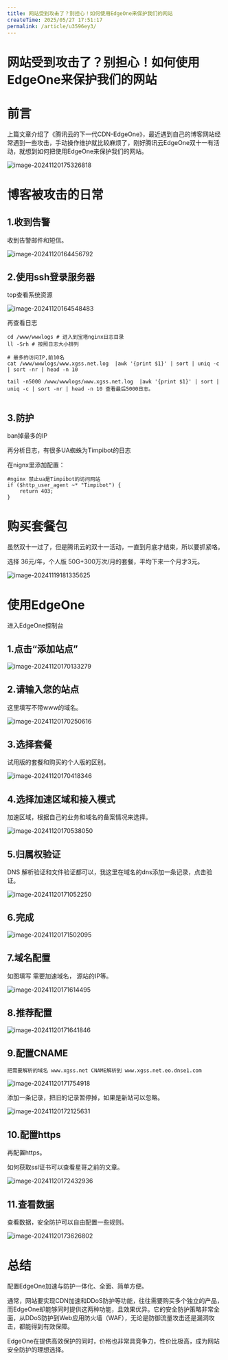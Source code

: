 ```yaml
---
title: 网站受到攻击了？别担心！如何使用EdgeOne来保护我们的网站
createTime: 2025/05/27 17:51:17
permalink: /article/u3596ey3/
---
```

# 网站受到攻击了？别担心！如何使用EdgeOne来保护我们的网站

# 前言

上篇文章介绍了《腾讯云的下一代CDN-EdgeOne》，最近遇到自己的博客网站经常遇到一些攻击，手动操作维护就比较麻烦了，刚好腾讯云EdgeOne双十一有活动，就想到如何把使用EdgeOne来保护我们的网站。

![image-20241120175326818](https://imgoss.xgss.net/picgo/image-20241120175326818.png?aliyun)

# 博客被攻击的日常

## 1.收到告警

收到告警邮件和短信。

![image-20241120164456792](https://imgoss.xgss.net/picgo/image-20241120164456792.png?aliyun)

## 2.使用ssh登录服务器

top查看系统资源

![image-20241120164548483](https://imgoss.xgss.net/picgo/image-20241120164548483.png?aliyun)

再查看日志

```
cd /www/wwwlogs # 进入到宝塔nginx日志目录
ll -Srh # 按照日志大小排列

# 最多的访问IP,前10名
cat /www/wwwlogs/www.xgss.net.log  |awk '{print $1}' | sort | uniq -c | sort -nr | head -n 10

tail -n5000 /www/wwwlogs/www.xgss.net.log  |awk '{print $1}' | sort | uniq -c | sort -nr | head -n 10 查看最后5000日志。


```

## 3.防护

ban掉最多的IP

再分析日志，有很多UA蜘蛛为Timpibot的日志

在nignx里添加配置：

```
#nginx 禁止ua是Timpibot的访问网站
if ($http_user_agent ~* "Timpibot") {
	return 403;
}    
```

# 购买套餐包

虽然双十一过了，但是腾讯云的双十一活动，一直到月底才结束，所以要抓紧咯。

选择 36元/年，个人版 50G+300万次/月的套餐，平均下来一个月才3元。

![image-20241119181335625](https://imgoss.xgss.net/picgo/image-20241119181335625.png?aliyun)



# 使用EdgeOne

进入EdgeOne控制台

## 1.点击“添加站点”

![image-20241120170133279](https://imgoss.xgss.net/picgo/image-20241120170133279.png?aliyun)

## 2.请输入您的站点

这里填写不带www的域名。

![image-20241120170250616](https://imgoss.xgss.net/picgo/image-20241120170250616.png?aliyun)

## 3.选择套餐

试用版的套餐和购买的个人版的区别。

![image-20241120170418346](https://imgoss.xgss.net/picgo/image-20241120170418346.png?aliyun)

## 4.选择加速区域和接入模式

加速区域，根据自己的业务和域名的备案情况来选择。

![image-20241120170538050](https://imgoss.xgss.net/picgo/image-20241120170538050.png?aliyun)

## 5.归属权验证

DNS 解析验证和文件验证都可以，我这里在域名的dns添加一条记录，点击验证。

![image-20241120171052250](https://imgoss.xgss.net/picgo/image-20241120171052250.png?aliyun)

## 6.完成

![image-20241120171502095](https://imgoss.xgss.net/picgo/image-20241120171502095.png?aliyun)

## 7.域名配置

如图填写 需要加速域名， 源站的IP等。

![image-20241120171614495](https://imgoss.xgss.net/picgo/image-20241120171614495.png?aliyun)

## 8.推荐配置



![image-20241120171641846](https://imgoss.xgss.net/picgo/image-20241120171641846.png?aliyun)

## 9.配置CNAME

```
把需要解析的域名 www.xgss.net CNAME解析到 www.xgss.net.eo.dnse1.com
```



![image-20241120171754918](https://imgoss.xgss.net/picgo/image-20241120171754918.png?aliyun)

添加一条记录，把旧的记录暂停掉，如果是新站可以忽略。

![image-20241120172125631](https://imgoss.xgss.net/picgo2025/image-20241120172125631.png?aliyun)



## 10.配置https

再配置https。

如何获取ssl证书可以查看星哥之前的文章。

![image-20241120172432936](https://imgoss.xgss.net/picgo/image-20241120172432936.png?aliyun)



## 11.查看数据

查看数据，安全防护可以自由配置一些规则。

![image-20241120173626802](https://imgoss.xgss.net/picgo/image-20241120173626802.png?aliyun)



# 总结

配置EdgeOne加速与防护一体化、全面、简单方便。

通常，网站要实现CDN加速和DDoS防护等功能，往往需要购买多个独立的产品，而EdgeOne却能够同时提供这两种功能，且效果优异。它的安全防护策略非常全面，从DDoS防护到Web应用防火墙（WAF），无论是防御流量攻击还是漏洞攻击，都能得到有效保障。

EdgeOne在提供高效保护的同时，价格也非常具竞争力，性价比极高，成为网站安全防护的理想选择。

